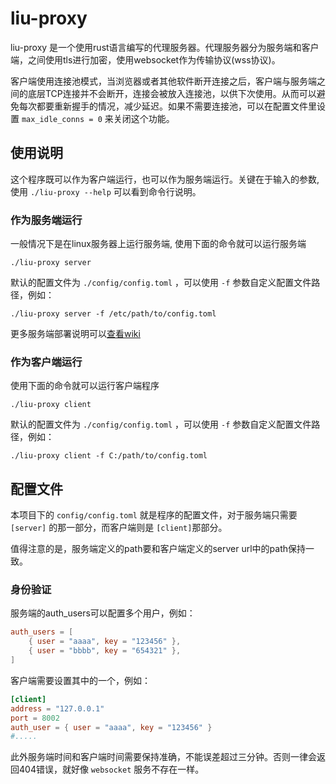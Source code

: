 # liu-proxy
liu-proxy 是一个使用rust语言编写的代理服务器。代理服务器分为服务端和客户端，之间使用tls进行加密，使用websocket作为传输协议(wss协议)。

客户端使用连接池模式，当浏览器或者其他软件断开连接之后，客户端与服务端之间的底层TCP连接并不会断开，连接会被放入连接池，以供下次使用。从而可以避免每次都要重新握手的情况，减少延迟。如果不需要连接池，可以在配置文件里设置 `max_idle_conns = 0` 来关闭这个功能。

## 使用说明

这个程序既可以作为客户端运行，也可以作为服务端运行。关键在于输入的参数, 使用 `./liu-proxy --help` 可以看到命令行说明。

### 作为服务端运行

一般情况下是在linux服务器上运行服务端, 使用下面的命令就可以运行服务端

```
./liu-proxy server
```

默认的配置文件为 `./config/config.toml` ，可以使用 `-f` 参数自定义配置文件路径，例如：

```
./liu-proxy server -f /etc/path/to/config.toml
```

更多服务端部署说明可以[查看wiki](https://github.com/liuguangw/liu-proxy/wiki)

### 作为客户端运行

使用下面的命令就可以运行客户端程序

```
./liu-proxy client
```

默认的配置文件为 `./config/config.toml` ，可以使用 `-f` 参数自定义配置文件路径，例如：

```
./liu-proxy client -f C:/path/to/config.toml
```

## 配置文件

本项目下的 `config/config.toml` 就是程序的配置文件，对于服务端只需要 `[server]` 的那一部分，而客户端则是 `[client]`那部分。

值得注意的是，服务端定义的path要和客户端定义的server url中的path保持一致。

### 身份验证

服务端的auth_users可以配置多个用户，例如：

```toml
auth_users = [
    { user = "aaaa", key = "123456" },
    { user = "bbbb", key = "654321" },
]
```

客户端需要设置其中的一个，例如：

```toml
[client]
address = "127.0.0.1"
port = 8002
auth_user = { user = "aaaa", key = "123456" }
#.....
```

此外服务端时间和客户端时间需要保持准确，不能误差超过三分钟。否则一律会返回404错误，就好像 `websocket` 服务不存在一样。